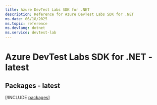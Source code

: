 ```yaml
---
title: Azure DevTest Labs SDK for .NET
description: Reference for Azure DevTest Labs SDK for .NET
ms.date: 06/18/2025
ms.topic: reference
ms.devlang: dotnet
ms.service: devtest-lab
---
```

# Azure DevTest Labs SDK for .NET - latest
## Packages - latest
[!INCLUDE [packages](devtest-labs-index.md)]